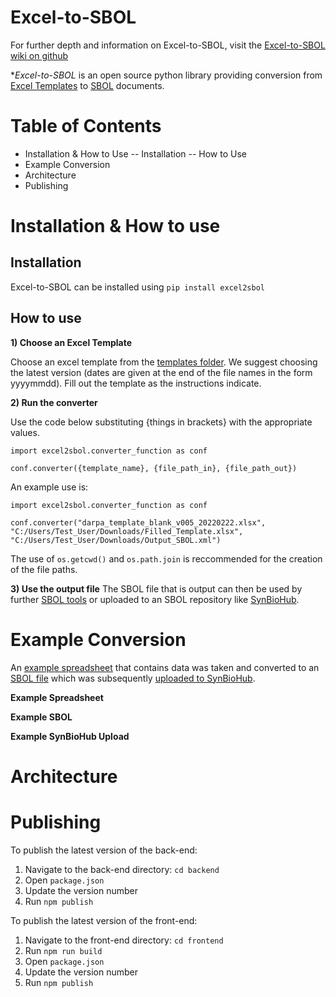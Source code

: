 # Excel-to-SBOL

For further depth and information on Excel-to-SBOL, visit the [Excel-to-SBOL wiki on github](https://github.com/SynBioDex/Excel-to-SBOL/wiki)

**Excel-to-SBOL* is an open source python library providing conversion from [Excel Templates](https://github.com/SynBioDex/Excel-to-SBOL/tree/master/excel2sbol/resources/templates) to [SBOL](https://sbolstandard.org/) documents.

# Table of Contents
- Installation & How to Use
-- Installation
-- How to Use
- Example Conversion
- Architecture
- Publishing

<!-- # Interface

![VisBOL Example Visualization](./images/example.png) -->

# Installation & How to use

## Installation

Excel-to-SBOL can be installed using `pip install excel2sbol`

## How to use

**1) Choose an Excel Template**

Choose an excel template from the [templates folder](https://github.com/SynBioDex/Excel-to-SBOL/tree/master/excel2sbol/resources/templates).
We suggest choosing the latest version (dates are given at the end of the file names in the form yyyymmdd). Fill out the template as the instructions indicate.

**2) Run the converter**

Use the code below substituting {things in brackets} with the appropriate values.

```
import excel2sbol.converter_function as conf

conf.converter({template_name}, {file_path_in}, {file_path_out})
```

An example use is:

```
import excel2sbol.converter_function as conf

conf.converter("darpa_template_blank_v005_20220222.xlsx", "C:/Users/Test_User/Downloads/Filled_Template.xlsx", "C:/Users/Test_User/Downloads/Output_SBOL.xml")
```
The use of `os.getcwd()` and `os.path.join` is reccommended for the creation of the file paths.

**3) Use the output file**
The SBOL file that is output can then be used by further [SBOL tools](https://sbolstandard.org/applications/) or uploaded to an SBOL repository like [SynBioHub](https://synbiohub.org/).

# Example Conversion

An [example spreadsheet](https://github.com/SynBioDex/Excel-to-SBOL/blob/master/excel2sbol/tests/test_files/pichia_toolkit_KWK_v002.xlsx) that contains data was taken and converted to an [SBOL file](https://github.com/SynBioDex/Excel-to-SBOL/blob/master/excel2sbol/tests/test_files/pichia_toolkit_KWK_v002.xml) which was subsequently [uploaded to SynBioHub](https://synbioks.org/public/pichia_toolkit_KWK/pichia_toolkit_KWK_collection/1).

**Example Spreadsheet**

**Example SBOL**

**Example SynBioHub Upload**

# Architecture

# Publishing

To publish the latest version of the back-end:

1) Navigate to the back-end directory: `cd backend`
2) Open `package.json`
3) Update the version number
4) Run `npm publish`

To publish the latest version of the front-end:

1) Navigate to the front-end directory: `cd frontend`
2) Run `npm run build`
2) Open `package.json`
3) Update the version number
4) Run `npm publish`